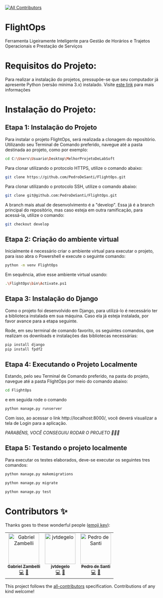 <!-- ALL-CONTRIBUTORS-BADGE:START - Do not remove or modify this section -->
[![All Contributors](https://img.shields.io/badge/all_contributors-3-orange.svg?style=flat-square)](#contributors-)
<!-- ALL-CONTRIBUTORS-BADGE:END -->

# FlightOps

Ferramenta Ligeiramente Inteligente para Gestão de Horários e Trajetos Operacionais e Prestação de Serviços 

# Requisitos do Projeto:
Para realizar a instalação do projetos, pressupõe-se que seu computador já apresente Python (versão mínima 3.x) instalado. Visite [este link](https://www.python.org/downloads/) para mais informações

# Instalação do Projeto:

## Etapa 1: Instalação do Projeto
Para instalar o projeto FlightOps, será realizada a clonagem do repositório. Utilizando seu Terminal de Comando preferido, navegue até a pasta destinada ao projeto, como por exemplo:
```bash
cd C:\Users\Usuario\Desktop\MelhorProjetoDeLabSoft
```
Para clonar utilizando o protocolo HTTPS, utilize o comando abaixo:
```bash
git clone https://github.com/PedroDeSanti/FlightOps.git
```
Para clonar utilizando o protocolo SSH, utilize o comando abaixo:
```bash
git clone git@github.com:PedroDeSanti/FlightOps.git
```

A branch mais atual de desenvolvimento é a "develop". Essa já é a branch principal do repositório, mas caso esteja em outra ramificação, para acessá-la, utilize o comando:
```bash
git checkout develop
```

## Etapa 2: Criação do ambiente virtual
Inicialmente é necessário criar o ambiente virtual para executar o projeto, para isso abra o Powershell e execute o seguinte comando:

```bash
python -m venv FlightOps
```

Em sequência, ative esse ambiente virtual usando:
```bash
.\FlightOps\bin\Activate.ps1
```

## Etapa 3: Instalação do Django
Como o projeto foi desenvolvido em Django, para utilizá-lo é necessário ter a biblioteca instalada em sua máquina. Caso ela já esteja instalada, por favor avance para a etapa seguinte.

Rode, em seu terminal de comando favorito, os seguintes comandos, que realizam os downloads e instalações das bibliotecas necessárias:
```bash
pip install django
pip install fpdf2
```

## Etapa 4:  Executando o Projeto Localmente
Estando, pelo seu Terminal de Comando preferido, na pasta do projeto, navegue até a pasta FlightOps por meio do comando abaixo:
```bash
cd FlightOps
```
e em seguida rode o comando
```bash
python manage.py runserver
```

Com isso, ao acessar o link http://localhost:8000/, você deverá visualizar a tela de Login para a aplicação.

*PARABÉNS, VOCÊ CONSEGUIU RODAR O PROJETO 🎉🎉🎉*


## Etapa 5: Testando o projeto localmente
Para executar os testes elaborados, deve-se executar os seguintes tres comandos:
```bash
python manage.py makemigrations
```

```bash
python manage.py migrate
```

```bash
python manage.py test
```

# Contributors ✨

Thanks goes to these wonderful people ([emoji key](https://allcontributors.org/docs/en/emoji-key)):

<!-- ALL-CONTRIBUTORS-LIST:START - Do not remove or modify this section -->
<!-- prettier-ignore-start -->
<!-- markdownlint-disable -->
<table>
  <tbody>
    <tr>
      <td align="center"><a href="https://github.com/GabZamba"><img src="https://avatars.githubusercontent.com/u/98465378?v=4?s=100" width="100px;" alt="Gabriel Zambelli"/><br /><sub><b>Gabriel Zambelli</b></sub></a><br /><a href="https://github.com/PedroDeSanti/FlightOps/commits?author=GabZamba" title="Code">💻</a> <a href="https://github.com/PedroDeSanti/FlightOps/commits?author=GabZamba" title="Documentation">📖</a></td>
      <td align="center"><a href="https://github.com/jvtdegelo"><img src="https://avatars.githubusercontent.com/u/64590453?v=4?s=100" width="100px;" alt="jvtdegelo"/><br /><sub><b>jvtdegelo</b></sub></a><br /><a href="https://github.com/PedroDeSanti/FlightOps/commits?author=jvtdegelo" title="Code">💻</a> <a href="https://github.com/PedroDeSanti/FlightOps/commits?author=jvtdegelo" title="Documentation">📖</a></td>
      <td align="center"><a href="https://github.com/PedroDeSanti"><img src="https://avatars.githubusercontent.com/u/62271285?v=4?s=100" width="100px;" alt="Pedro de Santi"/><br /><sub><b>Pedro de Santi</b></sub></a><br /><a href="https://github.com/PedroDeSanti/FlightOps/commits?author=PedroDeSanti" title="Code">💻</a> <a href="https://github.com/PedroDeSanti/FlightOps/commits?author=PedroDeSanti" title="Documentation">📖</a></td>
    </tr>
  </tbody>
  <tfoot>
    
  </tfoot>
</table>

<!-- markdownlint-restore -->
<!-- prettier-ignore-end -->

<!-- ALL-CONTRIBUTORS-LIST:END -->

This project follows the [all-contributors](https://github.com/all-contributors/all-contributors) specification. Contributions of any kind welcome!

